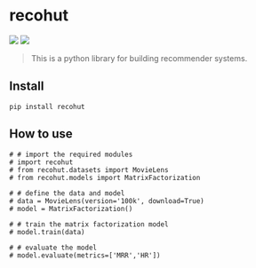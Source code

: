 # recohut

<a href="https://knowledgetree.notion.site/ccbdfa63fc2a4a05b7227d2db22d7005?v=5d3a8d3f9ac74e32a660464c14633709" alt="blog_notion"> <img src="https://img.shields.io/static/v1?label=notion&message=blog&color=blue&logo=notion" /></a>
<a href="https://knowledgetree.notion.site/060c363248f74d46a68b8f92b3f5fbf4?v=18b99543113e411587a60d25f603abca" alt="notebooks_jupyter"> <img src="https://img.shields.io/static/v1?label=jupyter&message=notebooks&color=orange&logo=jupyter" /></a>

> This is a python library for building recommender systems.


## Install

`pip install recohut`

## How to use

```
# # import the required modules
# import recohut
# from recohut.datasets import MovieLens
# from recohut.models import MatrixFactorization

# # define the data and model
# data = MovieLens(version='100k', download=True)
# model = MatrixFactorization()

# # train the matrix factorization model
# model.train(data)

# # evaluate the model
# model.evaluate(metrics=['MRR','HR'])
```
